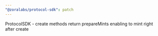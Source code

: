 ```yaml
---
"@zoralabs/protocol-sdk": patch
---
```


ProtocolSDK - create methods return prepareMints enabling to mint right after create
